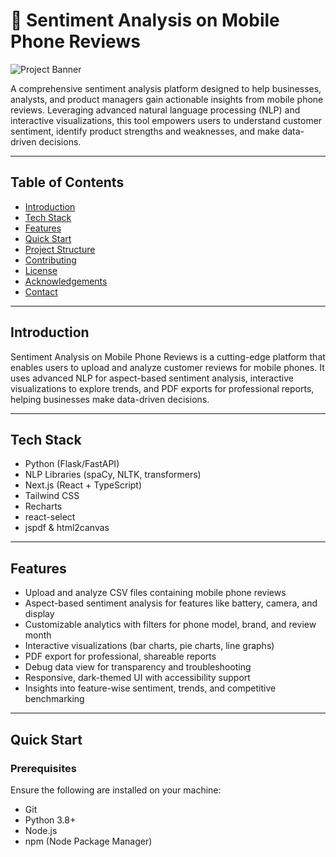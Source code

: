 # 📱 Sentiment Analysis on Mobile Phone Reviews

![Project Banner](public/banner.png)

A comprehensive sentiment analysis platform designed to help businesses, analysts, and product managers gain actionable insights from mobile phone reviews. Leveraging advanced natural language processing (NLP) and interactive visualizations, this tool empowers users to understand customer sentiment, identify product strengths and weaknesses, and make data-driven decisions.

---

## Table of Contents

- [Introduction](#introduction)
- [Tech Stack](#tech-stack)
- [Features](#features)
- [Quick Start](#quick-start)
- [Project Structure](#project-structure)
- [Contributing](#contributing)
- [License](#license)
- [Acknowledgements](#acknowledgements)
- [Contact](#contact)

---

## Introduction

Sentiment Analysis on Mobile Phone Reviews is a cutting-edge platform that enables users to upload and analyze customer reviews for mobile phones. It uses advanced NLP for aspect-based sentiment analysis, interactive visualizations to explore trends, and PDF exports for professional reports, helping businesses make data-driven decisions.

---

## Tech Stack

- Python (Flask/FastAPI)
- NLP Libraries (spaCy, NLTK, transformers)
- Next.js (React + TypeScript)
- Tailwind CSS
- Recharts
- react-select
- jspdf & html2canvas

---

## Features

- Upload and analyze CSV files containing mobile phone reviews
- Aspect-based sentiment analysis for features like battery, camera, and display
- Customizable analytics with filters for phone model, brand, and review month
- Interactive visualizations (bar charts, pie charts, line graphs)
- PDF export for professional, shareable reports
- Debug data view for transparency and troubleshooting
- Responsive, dark-themed UI with accessibility support
- Insights into feature-wise sentiment, trends, and competitive benchmarking

---

## Quick Start

### Prerequisites

Ensure the following are installed on your machine:
- Git
- Python 3.8+
- Node.js
- npm (Node Package Manager)
